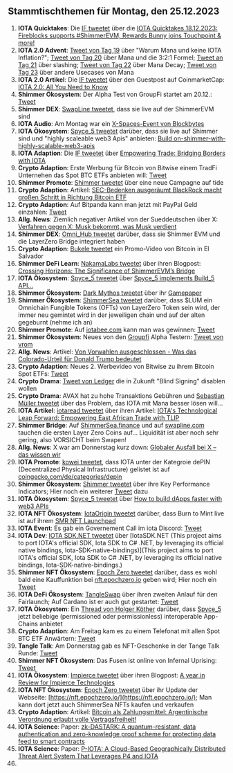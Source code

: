 ## Stammtischthemen für Montag, den 25.12.2023

1. **IOTA Quicktakes**: Die [IF tweetet](https://x.com/iota/status/1736687813758746791?s=20) über die [IOTA Quicktakes 18.12.2023: Fireblocks supports #ShimmerEVM, Rewards Bunny joins Touchpoint & more!](https://www.youtube.com/watch?v=fft8Nmxdyu0)
2. **IOTA 2.0 Advent**: [Tweet von Tag 19](https://x.com/NaitsabesMue/status/1737003111959375922?s=20) über "Warum Mana und keine IOTA Inflation?"; [Tweet von Tag 20](https://x.com/NaitsabesMue/status/1737376930964418920?s=20) über Mana und die 3:2:1 Formel; [Tweet an Tag 21](https://x.com/NaitsabesMue/status/1737739819621507092?s=20) über slashing; [Tweet von Tag 22](https://x.com/NaitsabesMue/status/1738102291322790038?s=20) über Mana Decay; [Tweet von Tag 23](https://x.com/NaitsabesMue/status/1738459283396632701?s=20) über andere Usecases von Mana
3. **IOTA 2.0 Artikel**: Die [IF tweetet](https://x.com/iota/status/1736929348098171138?s=20) über den Guestpost auf CoinmarketCap: [IOTA 2.0: All You Need to Know](https://coinmarketcap.com/community/articles/657c1c5f0239a0746aa129c1/)
4. **Shimmer Ökosystem**: Der Alpha Test von GroupFi startet am 20.12.: [Tweet](https://x.com/groupfi_ai/status/1736935260397666691?s=20)
5. **Shimmer DEX**: [SwapLine tweetet](https://x.com/SwaplineDEX/status/1736748148381691968?s=20), dass sie live auf der ShimmerEVM sind
6. **IOTA Audio**: Am Montag war ein [X-Spaces-Event von Blockbytes](https://x.com/blockbytescom/status/1736756574343839782?s=20)
7. **IOTA Ökosystem**: [Spyce_5 tweetet](https://x.com/SPYCE_5/status/1736740758504214919?s=20) darüber, dass sie live auf Shimmer sind und "highly scaleable web3 Apis" anbieten: [Build on-shimmer-with-highly-scalable-web3-apis](https://spyce5.com/apis/build-on-shimmer-with-highly-scalable-web3-apis/)
8. **IOTA Adaption**: Die [IF tweetet](https://x.com/iota/status/1736748156539289991?s=20) über [Empowering Trade: Bridging Borders with IOTA](https://blog.iota.org/empowering-trade-with-iota/)
9. **Crypto Adaption**: Erste Werbung für Bitcoin von Bitwise einem TradFi Unternehen das Spot BTC ETFs anbieten will: [Tweet](https://x.com/BitcoinMagazine/status/1736766216025374764?s=20)
10. **Shimmer Promote**: [Shimmer tweetet](https://x.com/shimmernet/status/1737003640534036920?s=20) über eine neue Campagne auf tide
11. **Crypto Adaption**: Artikel: [SEC-Bedenken ausgeräumt BlackRock macht großen Schritt in Richtung Bitcoin ETF](https://www.btc-echo.de/schlagzeilen/bitcoin-etf-blackrock-fast-am-ziel-176234/)
12. **Crypto Adaption**: Auf Bitpanda kann man jetzt mit PayPal Geld einzahlen: [Tweet](https://x.com/Bitpanda_global/status/1737054158748786755?s=20)
13. **Allg. News**: Ziemlich negativer Artikel von der Sueddeutschen über X: [Verfahren gegen X: Musk bekommt, was Musk verdient](https://www.sueddeutsche.de/wirtschaft/x-twitter-dsa-verfahren-breton-1.6321463?utm_source=Twitter&utm_medium=twitterbot&utm_campaign=6321463)
14. **Shimmer DEX**: [Omni_Hub tweetet](https://x.com/omni_hub/status/1736351234854944985?s=20) darüber, dass sie Shimmer EVM und die LayerZero Bridge integriert haben
15. **Crypto Adaption**: [Bukele tweetet](https://x.com/nayibbukele/status/1733242448179073284?s=20) ein Promo-Video von Bitcoin in El Salvador
16. **Shimmer DeFi Learn**: [NakamaLabs tweetet](https://x.com/Nakama_Labs/status/1737126030903545870?s=20) über ihren Blogpost: [Crossing Horizons: The Significance of ShimmerEVM’s Bridge](https://medium.com/@NakamaLabs/crossing-horizons-the-significance-of-shimmerevms-bridge-7202446e1494)
17. **IOTA Ökosystem**: [Spyce_5 tweetet](https://x.com/SPYCE_5/status/1737367242466005102?s=20) über [Spyce_5 implements Build_5 API...](https://spyce5.com/apis/spyce-5-integrates-build-5-api-a-new-era-of-blockchain-development/)
18. **Shimmer Ökosystem**: [Dark Mythos tweetet](https://x.com/DarkMythosIOTA/status/1737397440620159382?s=20) über ihr [Gamepaper](https://docs.dark-mythos.com/)
19. **Shimmer Ökosystem**: [ShimmerSea tweetet](https://x.com/ShimmerSeaDEX/status/1737396008168902946?s=20) darüber, dass $LUM ein Omnichain Fungible Tokens (OFTs) von LayerZero Token sein wird, der immer neu gemintet wird in der jeweiligen chain und auf der alten gegeburnt (nehme ich an)
20. **Shimmer Promote**: Auf [iotabee.com](https://iotabee.com/) kann man was gewinnen: [Tweet](https://x.com/iotabee/status/1737467731698491871?s=20)
21. **Shimmer Ökosystem**: Neues von den [Groupfi](https://twitter.com/groupfi_ai) Alpha Testern: [Tweet von vrom](https://x.com/Vrom14286662/status/1737484913304088907?s=20)
22. **Allg. News**: Artikel: [Von Vorwahlen ausgeschlossen - Was das Colorado-Urteil für Donald Trump bedeutet](https://www.spiegel.de/ausland/donald-trump-was-bedeutet-das-colorado-urteil-fuer-den-ex-praesidenten-a-39acee22-0990-4349-9703-c54e1e514aff#ref=rss)
23. **Crypto Adaption**: Neues 2. Werbevideo von Bitwise zu ihrem Bitcoin Spot ETFs: [Tweet](https://x.com/BitwiseInvest/status/1737564629562245486?s=20)
24. **Crypto Drama**: [Tweet von Ledger](https://x.com/Ledger/status/1737457365526470665?s=20) die in Zukunft "Blind Signing" disablen wollen
25. **Crypto Drama**: AVAX hat zu hohe Transaktions Gebühren und [Sebastian Müller tweetet](https://x.com/NaitsabesMue/status/1737547857513578672?s=20) über das Problem, das IOTA mit Mana besser lösen will...
26. **IOTA Artikel**: [iotaread tweetet](https://x.com/iotaread/status/1737683945431662763?s=20) über ihren Artikel: [IOTA's Technological Leap Forward: Empowering East African Trade with TLIP](https://iotaread.com/iotas-technological-leap-forward-empowering-east-african-trade-with-tlip)
27. **Shimmer Bridge**: Auf [ShimmerSea.finance](https://shimmersea.finance/swap) und auf [swapline.com](https://swapline.com/home) tauchen die ersten Layer Zero Coins auf... Liquidität ist aber noch sehr gering, also VORSICHT beim Swapen!
28. **Allg. News**: X war am Donnerstag kurz down: [Globaler Ausfall bei X – das wissen wir](https://www.watson.ch/digital/x%20-%20twitter/886870281-globaler-ausfall-bei-x-das-wissen-wir)
29. **IOTA Promote**: [kowei tweetet](https://x.com/kowei1995/status/1737782705113485744?s=20), dass IOTA unter der Kategroie dePIN (Decentralized Physical Infrastructure) gelistet ist auf [coingecko.com/de/categories/depin](https://www.coingecko.com/de/categories/depin)
30. **Shimmer Ökosystem**: [Shimmer tweetet](https://x.com/ShimmerSeaDEX/status/1737790019899912494?s=20) über ihre Key Performance Indicators; Hier noch ein weiterer [Tweet](https://x.com/ShimmerSeaDEX/status/1738107110720962945?s=20) dazu
31. **IOTA Ökosystem**: [Spyce_5 tweetet](https://x.com/SPYCE_5/status/1737744847811850654?s=20) über [How to build dApps faster with web3 APIs](https://x.com/SPYCE_5/status/1737744847811850654?s=20)
32. **IOTA NFT Ökosystem**: [IotaOrigin tweetet](https://x.com/origin_iota/status/1737783759544504608?s=20) darüber, dass Burn to Mint live ist auf ihrem [SMR NFT Launchpad](https://launchpad.snippool.xyz/collection/0x93A4Ca164a1B35E70280579a038e4f81f2dc6777?tab=burnToMint)
33. **IOTA Event**: Es gab ein Governement Call im iota Discord: [Tweet](https://x.com/shimmernet/status/1737548428685504586?s=20)
34. **IOTA Dev**: [IOTA SDK.NET tweetet](https://x.com/iotawalletnet/status/1737736804563026259?s=20) über [IotaSDK.NET (This project aims to port IOTA's official SDK, Iota SDK to C# .NET, by leveraging its official native bindings, Iota-SDK-native-bindings)](This project aims to port IOTA's official SDK, Iota SDK to C# .NET, by leveraging its official native bindings, Iota-SDK-native-bindings.)
35. **Shimmer NFT Ökosystem**: [Epoch Zero tweetet](https://x.com/Epoch_0/status/1737577687273599150?s=20) darüber, dass es wohl bald eine Kauffunktion bei [nft.epochzero.io](https://nft.epochzero.io/) geben wird; Hier noch ein [Tweet](https://x.com/Epoch_0/status/1735526097318465986?s=20)
36. **IOTA DeFi Ökosystem**: [TangleSwap](https://x.com/TangleSwap/status/1737515060132499777?s=20) über ihren zweiten Anlauf für den Fairlaunch; Auf Cardano ist er auch gut gestartet: [Tweet](https://x.com/TangleSwap/status/1738242410956882379?s=20)
37. **IOTA Ökosystem**: Ein [Thread von Holger Köther](https://x.com/HolgerKoether/status/1738192801538408688?s=20) darüber, dass [Spyce_5](https://twitter.com/SPYCE_5) jetzt beliebige (permissioned oder permissionless) interoperable App-Chains anbietet
38. **Crypto Adaption**: Am Freitag kam es zu einem Telefonat mit allen Spot BTC ETF Anwärtern: [Tweet](https://x.com/hoss_crypto/status/1737936229146980545?s=20)
39. **Tangle Talk**: Am Donnerstag gab es NFT-Geschenke in der Tange Talk Runde: [Tweet](https://x.com/tangle_talk/status/1737894417950802316?s=20)
40. **Shimmer NFT Ökosystem**: Das Fusen ist online von Infernal Uprising: [Tweet](https://x.com/InfernalNFTs/status/1738243002743586979?s=20)
41. **IOTA Ökosystem**: [Impierce tweetet](https://x.com/ImpierceTech/status/1738197622102405479?s=20) über ihren Blogpost: [A year in Review for Impierce Technologies](https://medium.com/@jelle.millenaar/a-year-in-review-for-impierce-technologies-ededd4452db4)
42. **IOTA NFT Ökosystem**: [Epoch Zero tweetet](https://x.com/Epoch_0/status/1738375269222621647?s=20) über ihr Update der Webseite: [https://nft.epochzero.io/](https://nft.epochzero.io/); Man kann dort jetzt auch ShimmerSea NFTs kaufen und verkaufen
43. **Crypto Adaption**: Artikel: [Bitcoin als Zahlungsmittel: Argentinische Verordnung erlaubt volle Vertragsfreiheit!](https://www.blocktrainer.de/bitcoin-als-zahlungsmittel-argentinische-verordnung-erlaubt-volle-vertragsfreiheit/)
44. **IOTA Science**: Paper: [zk-DASTARK: A quantum-resistant, data authentication and zero-knowledge proof scheme for protecting data feed to smart contracts](https://www.preprints.org/manuscript/202312.1444/v1)
45. **IOTA Science**: Paper: [P-IOTA: A Cloud-Based Geographically Distributed Threat Alert System That Leverages P4 and IOTA](https://www.mdpi.com/1424-8220/23/6/2955)
46. 
